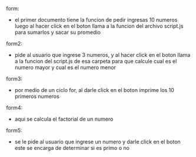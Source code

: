 

form:
- el primer documento tiene la funcion de pedir ingresas 10 numeros
luego al hacer click en el boton llama a la funcion del archivo script.js para sumarlos y
sacar su promedio

form2:
- pide al usuario que ingrese 3 numeros, y al hacer click en el boton llama a la funcion
del script.js de esa carpeta para que calcule cual es el numero mayor y cual es el numero menor

form3:
- por medio de un ciclo for, al darle click en el boton imprime los 10 primeros numeros

form4:
- aqui se calcula el factorial de un numero

form5:
- se le pide al usuario que ingrese un numero y darle click en el boton este se encarga de determinar
si es primo o no